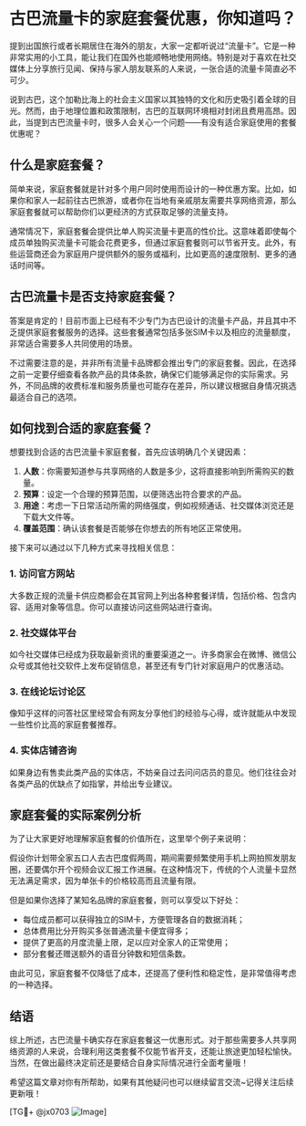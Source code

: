 # 古巴流量卡的家庭套餐优惠，你知道吗？

提到出国旅行或者长期居住在海外的朋友，大家一定都听说过“流量卡”。它是一种非常实用的小工具，能让我们在国外也能顺畅地使用网络。特别是对于喜欢在社交媒体上分享旅行见闻、保持与家人朋友联系的人来说，一张合适的流量卡简直必不可少。

说到古巴，这个加勒比海上的社会主义国家以其独特的文化和历史吸引着全球的目光。然而，由于地理位置和政策限制，古巴的互联网环境相对封闭且费用高昂。因此，当提到古巴流量卡时，很多人会关心一个问题——有没有适合家庭使用的套餐优惠呢？

## 什么是家庭套餐？

简单来说，家庭套餐就是针对多个用户同时使用而设计的一种优惠方案。比如，如果你和家人一起前往古巴旅游，或者你在当地有亲戚朋友需要共享网络资源，那么家庭套餐就可以帮助你们以更经济的方式获取足够的流量支持。

通常情况下，家庭套餐会提供比单人购买流量卡更高的性价比。这意味着即使每个成员单独购买流量卡可能会花费更多，但通过家庭套餐则可以节省开支。此外，有些运营商还会为家庭用户提供额外的服务或福利，比如更高的速度限制、更多的通话时间等。

## 古巴流量卡是否支持家庭套餐？

答案是肯定的！目前市面上已经有不少专门为古巴设计的流量卡产品，并且其中不乏提供家庭套餐服务的选择。这些套餐通常包括多张SIM卡以及相应的流量额度，非常适合需要多人共同使用的场景。

不过需要注意的是，并非所有流量卡品牌都会推出专门的家庭套餐。因此，在选择之前一定要仔细查看各款产品的具体条款，确保它们能够满足你的实际需求。另外，不同品牌的收费标准和服务质量也可能存在差异，所以建议根据自身情况挑选最适合自己的选项。

## 如何找到合适的家庭套餐？

想要找到合适的古巴流量卡家庭套餐，首先应该明确几个关键因素：

1. **人数**：你需要知道参与共享网络的人数是多少，这将直接影响到所需购买的数量。
2. **预算**：设定一个合理的预算范围，以便筛选出符合要求的产品。
3. **用途**：考虑一下日常活动所需的网络强度，例如视频通话、社交媒体浏览还是下载大文件等。
4. **覆盖范围**：确认该套餐是否能够在你想去的所有地区正常使用。

接下来可以通过以下几种方式来寻找相关信息：

### 1. 访问官方网站
大多数正规的流量卡供应商都会在其官网上列出各种套餐详情，包括价格、包含内容、适用对象等信息。你可以直接访问这些网站进行查询。

### 2. 社交媒体平台
如今社交媒体已经成为获取最新资讯的重要渠道之一。许多商家会在微博、微信公众号或其他社交软件上发布促销信息，甚至还有专门针对家庭用户的优惠活动。

### 3. 在线论坛讨论区
像知乎这样的问答社区里经常会有网友分享他们的经验与心得，或许就能从中发现一些性价比高的家庭套餐推荐。

### 4. 实体店铺咨询
如果身边有售卖此类产品的实体店，不妨亲自过去问问店员的意见。他们往往会对各类产品的优缺点了如指掌，并给出专业建议。

## 家庭套餐的实际案例分析

为了让大家更好地理解家庭套餐的价值所在，这里举个例子来说明：

假设你计划带全家五口人去古巴度假两周，期间需要频繁使用手机上网拍照发朋友圈，还要偶尔开个视频会议汇报工作进展。在这种情况下，传统的个人流量卡显然无法满足需求，因为单张卡的价格较高而且流量有限。

但是如果你选择了某知名品牌的家庭套餐，则可以享受以下好处：
- 每位成员都可以获得独立的SIM卡，方便管理各自的数据消耗；
- 总体费用比分开购买多张普通流量卡便宜得多；
- 提供了更高的月度流量上限，足以应对全家人的正常使用；
- 部分套餐还赠送额外的语音分钟数和短信条数。

由此可见，家庭套餐不仅降低了成本，还提高了便利性和稳定性，是非常值得考虑的一种选择。

## 结语

综上所述，古巴流量卡确实存在家庭套餐这一优惠形式。对于那些需要多人共享网络资源的人来说，合理利用这类套餐不仅能节省开支，还能让旅途更加轻松愉快。当然，在做出最终决定前还是要结合自身实际情况进行全面考量哦！

希望这篇文章对你有所帮助，如果有其他疑问也可以继续留言交流~记得关注后续更新哦！

[TG💪+ @jx0703 ![Image](https://github.com/user-attachments/assets/dbca1d08-cadb-493c-b0ec-ad6f7a83f270)]